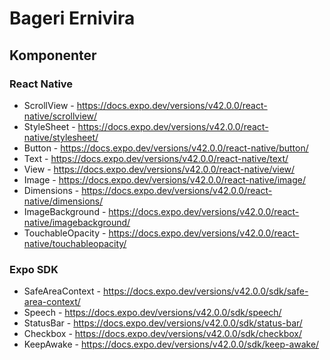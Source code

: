 # Bageri Ernivira

## Komponenter 

### React Native

+ ScrollView - https://docs.expo.dev/versions/v42.0.0/react-native/scrollview/
+ StyleSheet - https://docs.expo.dev/versions/v42.0.0/react-native/stylesheet/
+ Button - https://docs.expo.dev/versions/v42.0.0/react-native/button/
+ Text - https://docs.expo.dev/versions/v42.0.0/react-native/text/
+ View - https://docs.expo.dev/versions/v42.0.0/react-native/view/
+ Image - https://docs.expo.dev/versions/v42.0.0/react-native/image/
+ Dimensions - https://docs.expo.dev/versions/v42.0.0/react-native/dimensions/
+ ImageBackground - https://docs.expo.dev/versions/v42.0.0/react-native/imagebackground/
+ TouchableOpacity - https://docs.expo.dev/versions/v42.0.0/react-native/touchableopacity/

### Expo SDK

+ SafeAreaContext - https://docs.expo.dev/versions/v42.0.0/sdk/safe-area-context/
+ Speech - https://docs.expo.dev/versions/v42.0.0/sdk/speech/
+ StatusBar - https://docs.expo.dev/versions/v42.0.0/sdk/status-bar/
+ Checkbox - https://docs.expo.dev/versions/v42.0.0/sdk/checkbox/
+ KeepAwake - https://docs.expo.dev/versions/v42.0.0/sdk/keep-awake/
